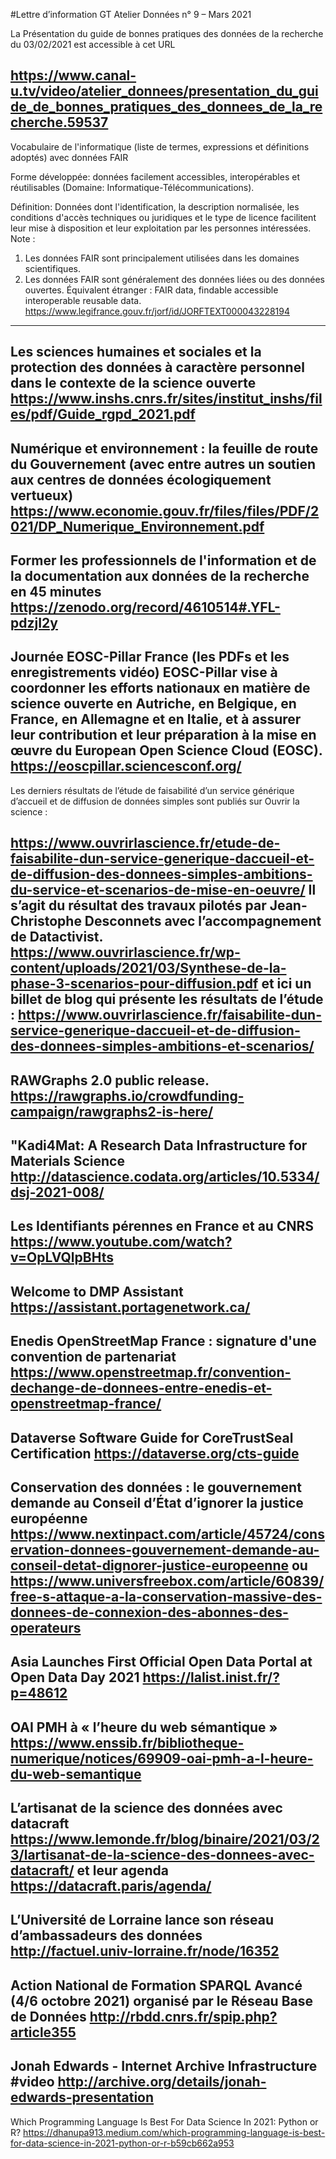 #Lettre d’information GT Atelier Données n° 9 – Mars 2021

La Présentation du guide de bonnes pratiques des données de la recherche du 03/02/2021 est accessible à cet URL

https://www.canal-u.tv/video/atelier_donnees/presentation_du_guide_de_bonnes_pratiques_des_donnees_de_la_recherche.59537
--------------------

Vocabulaire de l'informatique (liste de termes, expressions et définitions adoptés) avec données FAIR

Forme développée: données facilement accessibles, interopérables et réutilisables (Domaine: Informatique-Télécommunications).

Définition: Données dont l'identification, la description normalisée, les conditions d'accès techniques ou juridiques et le type de licence facilitent leur mise à disposition et leur exploitation par les personnes intéressées.
Note :
1. Les données FAIR sont principalement utilisées dans les domaines scientifiques.
2. Les données FAIR sont généralement des données liées ou des données ouvertes.
Équivalent étranger : FAIR data, findable accessible interoperable reusable data.
https://www.legifrance.gouv.fr/jorf/id/JORFTEXT000043228194
--------------------

Les sciences humaines et sociales et la protection des données à caractère personnel dans le contexte de la science ouverte
https://www.inshs.cnrs.fr/sites/institut_inshs/files/pdf/Guide_rgpd_2021.pdf
--------------------

Numérique et environnement : la feuille de route du Gouvernement (avec entre autres un soutien aux centres de données écologiquement vertueux)
https://www.economie.gouv.fr/files/files/PDF/2021/DP_Numerique_Environnement.pdf
--------------------

Former les professionnels de l'information et de la documentation aux données de la recherche en 45 minutes
https://zenodo.org/record/4610514#.YFL-pdzjI2y
--------------------

Journée EOSC-Pillar France (les PDFs et les enregistrements vidéo)
EOSC-Pillar vise à coordonner les efforts nationaux en matière de science ouverte en Autriche, en Belgique, en France, en Allemagne et en Italie, et à assurer leur contribution et leur préparation à la mise en œuvre du European Open Science Cloud (EOSC).
https://eoscpillar.sciencesconf.org/
--------------------

Les derniers résultats de l’étude de faisabilité d’un service générique d’accueil et de diffusion de données simples sont publiés sur Ouvrir la science :

https://www.ouvrirlascience.fr/etude-de-faisabilite-dun-service-generique-daccueil-et-de-diffusion-des-donnees-simples-ambitions-du-service-et-scenarios-de-mise-en-oeuvre/
Il s’agit du résultat des travaux pilotés par Jean-Christophe Desconnets avec l’accompagnement de Datactivist.
https://www.ouvrirlascience.fr/wp-content/uploads/2021/03/Synthese-de-la-phase-3-scenarios-pour-diffusion.pdf
et ici un billet de blog qui présente les résultats de l’étude :
https://www.ouvrirlascience.fr/faisabilite-dun-service-generique-daccueil-et-de-diffusion-des-donnees-simples-ambitions-et-scenarios/
--------------------

RAWGraphs 2.0 public release.
https://rawgraphs.io/crowdfunding-campaign/rawgraphs2-is-here/
--------------------

"Kadi4Mat: A Research Data Infrastructure for Materials Science
http://datascience.codata.org/articles/10.5334/dsj-2021-008/
--------------------

Les Identifiants pérennes en France et au CNRS
https://www.youtube.com/watch?v=OpLVQlpBHts
--------------------

Welcome to DMP Assistant
https://assistant.portagenetwork.ca/
--------------------

Enedis OpenStreetMap France : signature d'une convention de partenariat
https://www.openstreetmap.fr/convention-dechange-de-donnees-entre-enedis-et-openstreetmap-france/
--------------------

Dataverse Software Guide for CoreTrustSeal Certification
https://dataverse.org/cts-guide
--------------------

Conservation des données : le gouvernement demande au Conseil d’État d’ignorer la justice européenne
https://www.nextinpact.com/article/45724/conservation-donnees-gouvernement-demande-au-conseil-detat-dignorer-justice-europeenne ou https://www.universfreebox.com/article/60839/free-s-attaque-a-la-conservation-massive-des-donnees-de-connexion-des-abonnes-des-operateurs
--------------------

Asia Launches First Official Open Data Portal at Open Data Day 2021
https://lalist.inist.fr/?p=48612
--------------------

OAI PMH à « l’heure du web sémantique »
https://www.enssib.fr/bibliotheque-numerique/notices/69909-oai-pmh-a-l-heure-du-web-semantique
--------------------

L’artisanat de la science des données avec datacraft
https://www.lemonde.fr/blog/binaire/2021/03/23/lartisanat-de-la-science-des-donnees-avec-datacraft/
et leur agenda https://datacraft.paris/agenda/
--------------------

L’Université de Lorraine lance son réseau d’ambassadeurs des données
http://factuel.univ-lorraine.fr/node/16352
--------------------

Action National de Formation SPARQL Avancé (4/6 octobre 2021) organisé par le Réseau Base de Données
http://rbdd.cnrs.fr/spip.php?article355
--------------------

Jonah Edwards - Internet Archive Infrastructure #video
http://archive.org/details/jonah-edwards-presentation
--------------------

Which Programming Language Is Best For Data Science In 2021: Python or R?
https://dhanupa913.medium.com/which-programming-language-is-best-for-data-science-in-2021-python-or-r-b59cb662a953
